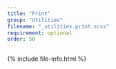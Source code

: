 ```yaml
---
title: "Print"
group: "Utilities"
filename: "_utilities.print.scss"
requirement: optional
order: 50
---
```


{% include file-info.html %}
